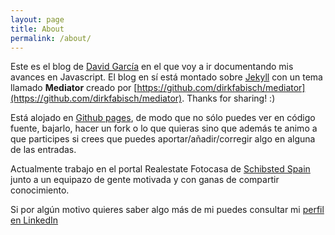 ```yaml
---
layout: page
title: About
permalink: /about/
---
```


Este es el blog de [David García](https://twitter.com/d4vecarter) en el que voy a ir documentando mis avances en Javascript. El blog en sí está montado sobre [Jekyll](http://jekyllrb.com/) con un tema llamado **Mediator** creado por [https://github.com/dirkfabisch/mediator](https://github.com/dirkfabisch/mediator). Thanks for sharing! :)

Está alojado en [Github pages](https://github.com/davecarter/jsblog), de modo que no sólo puedes ver en código fuente, bajarlo, hacer un fork o lo que quieras sino que además te animo a que participes si crees que puedes aportar/añadir/corregir algo en alguna de las entradas.

Actualmente trabajo en el portal Realestate Fotocasa de [Schibsted Spain](http://www.schibsted.es/) junto a un equipazo de gente motivada y con ganas de compartir conocimiento. 

Si por algún motivo quieres saber algo más de mi puedes consultar mi [perfil en LinkedIn](https://www.linkedin.com/in/davidgarciaontivero)

